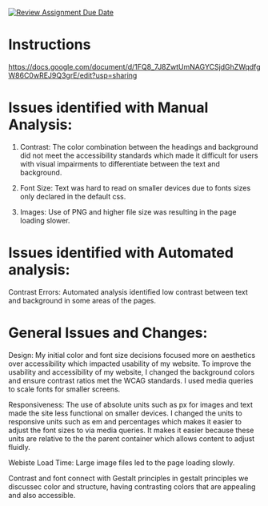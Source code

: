 [![Review Assignment Due Date](https://classroom.github.com/assets/deadline-readme-button-22041afd0340ce965d47ae6ef1cefeee28c7c493a6346c4f15d667ab976d596c.svg)](https://classroom.github.com/a/LO5PCc12)
# Instructions

https://docs.google.com/document/d/1FQ8_7J8ZwtUmNAGYCSjdGhZWqdfgW86C0wREJ9Q3grE/edit?usp=sharing

# Issues identified with Manual Analysis:

1. Contrast:
    The color combination between the headings and background did not meet the accessibility standards which made it difficult for users with visual impairments to differentiate between the text and background. 

2. Font Size:
    Text was hard to read on smaller devices due to fonts sizes only declared in the default css.

3. Images:
    Use of PNG and higher file size was resulting in the page loading slower.


# Issues identified with Automated analysis:

Contrast Errors: Automated analysis identified low contrast between text and background in some areas of the pages.


# General Issues and Changes: 

Design: My initial color and font size decisions focused more on aesthetics over accessibility which impacted usability of my website. To improve the usability and accessibility of my website, I changed the background colors and ensure contrast ratios met the WCAG standards. I used media queries to scale fonts for smaller screens.

Responsiveness: The use of absolute units such as px for images and text made the site less functional on smaller devices. I changed the units to responsive units such as em and percentages which makes it easier to adjust the font sizes to via media queries. It makes it easier because these units are relative to the the parent container which allows content to adjust fluidly.

Webiste Load Time: Large image files led to the page loading slowly.








Contrast and font connect with Gestalt principles
in gestalt principles we discussec color and structure, having contrasting colors that are appealing and also accessible.
